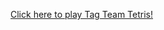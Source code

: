<a href ="https://github.com/EricrPark/LEvel2/blob/master/TagTeamTetris.jar?raw=true"> Click here to play Tag Team Tetris! </a>
